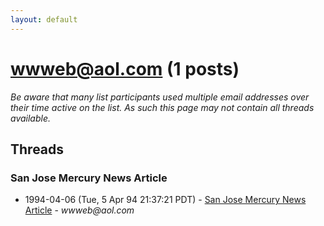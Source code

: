 ```yaml
---
layout: default
---
```


# wwweb@aol.com (1 posts)

_Be aware that many list participants used multiple email addresses over their time active on the list. As such this page may not contain all threads available._

## Threads

### San Jose Mercury News Article
+ 1994-04-06 (Tue, 5 Apr 94 21:37:21 PDT) - [San Jose Mercury News Article](/archive/1994/04/e9f6399c30a233b6958372345ca8e10f8a1d9780407620998a15b694ba594ab8) - _wwweb@aol.com_

